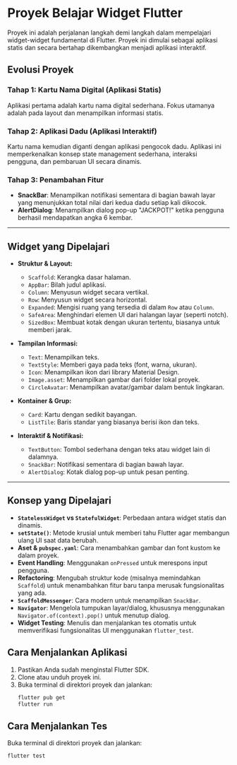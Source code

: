 # Proyek Belajar Widget Flutter

Proyek ini adalah perjalanan langkah demi langkah dalam mempelajari widget-widget fundamental di Flutter. Proyek ini dimulai sebagai aplikasi statis dan secara bertahap dikembangkan menjadi aplikasi interaktif.

## Evolusi Proyek

### Tahap 1: Kartu Nama Digital (Aplikasi Statis)

Aplikasi pertama adalah kartu nama digital sederhana. Fokus utamanya adalah pada layout dan menampilkan informasi statis.

### Tahap 2: Aplikasi Dadu (Aplikasi Interaktif)

Kartu nama kemudian diganti dengan aplikasi pengocok dadu. Aplikasi ini memperkenalkan konsep state management sederhana, interaksi pengguna, dan pembaruan UI secara dinamis.

### Tahap 3: Penambahan Fitur

- **SnackBar**: Menampilkan notifikasi sementara di bagian bawah layar yang menunjukkan total nilai dari kedua dadu setiap kali dikocok.
- **AlertDialog**: Menampilkan dialog pop-up "JACKPOT!" ketika pengguna berhasil mendapatkan angka 6 kembar.

---

## Widget yang Dipelajari

- **Struktur & Layout:**
  - `Scaffold`: Kerangka dasar halaman.
  - `AppBar`: Bilah judul aplikasi.
  - `Column`: Menyusun widget secara vertikal.
  - `Row`: Menyusun widget secara horizontal.
  - `Expanded`: Mengisi ruang yang tersedia di dalam `Row` atau `Column`.
  - `SafeArea`: Menghindari elemen UI dari halangan layar (seperti notch).
  - `SizedBox`: Membuat kotak dengan ukuran tertentu, biasanya untuk memberi jarak.

- **Tampilan Informasi:**
  - `Text`: Menampilkan teks.
  - `TextStyle`: Memberi gaya pada teks (font, warna, ukuran).
  - `Icon`: Menampilkan ikon dari library Material Design.
  - `Image.asset`: Menampilkan gambar dari folder lokal proyek.
  - `CircleAvatar`: Menampilkan avatar/gambar dalam bentuk lingkaran.

- **Kontainer & Grup:**
  - `Card`: Kartu dengan sedikit bayangan.
  - `ListTile`: Baris standar yang biasanya berisi ikon dan teks.

- **Interaktif & Notifikasi:**
  - `TextButton`: Tombol sederhana dengan teks atau widget lain di dalamnya.
  - `SnackBar`: Notifikasi sementara di bagian bawah layar.
  - `AlertDialog`: Kotak dialog pop-up untuk pesan penting.

---

## Konsep yang Dipelajari

- **`StatelessWidget` vs `StatefulWidget`**: Perbedaan antara widget statis dan dinamis.
- **`setState()`**: Metode krusial untuk memberi tahu Flutter agar membangun ulang UI saat data berubah.
- **Aset & `pubspec.yaml`**: Cara menambahkan gambar dan font kustom ke dalam proyek.
- **Event Handling**: Menggunakan `onPressed` untuk merespons input pengguna.
- **Refactoring**: Mengubah struktur kode (misalnya memindahkan `Scaffold`) untuk menambahkan fitur baru tanpa merusak fungsionalitas yang ada.
- **`ScaffoldMessenger`**: Cara modern untuk menampilkan `SnackBar`.
- **`Navigator`**: Mengelola tumpukan layar/dialog, khususnya menggunakan `Navigator.of(context).pop()` untuk menutup dialog.
- **Widget Testing**: Menulis dan menjalankan tes otomatis untuk memverifikasi fungsionalitas UI menggunakan `flutter_test`.

## Cara Menjalankan Aplikasi

1. Pastikan Anda sudah menginstal Flutter SDK.
2. Clone atau unduh proyek ini.
3. Buka terminal di direktori proyek dan jalankan:
   ```sh
   flutter pub get
   flutter run
   ```

## Cara Menjalankan Tes

Buka terminal di direktori proyek dan jalankan:
```sh
flutter test
```
